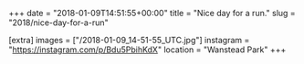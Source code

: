 +++
date = "2018-01-09T14:51:55+00:00"
title = "Nice day for a run."
slug = "2018/nice-day-for-a-run"

[extra]
images = ["/2018-01-09_14-51-55_UTC.jpg"]
instagram = "https://instagram.com/p/Bdu5PbihKdX"
location = "Wanstead Park"
+++
